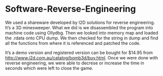 # Software-Reverse-Engineering

We used a shareware developed by I2D solutions for reverse engineering. It’s a 3D minesweeper. What we did is we disassembled the program into machine code using Ollydbg. Then we looked into memory map and loaded the .rdata onto CPU dump. We then checked for the string in dump and find all the functions from where it is referenced and patched the code. 

It’s a demo version and registered version can be bought for $14.95 from http://www.i2d.com.au/catalog/bomb3d/buy.html. Once we were done with reverse engineering, we were able to decrese or increase the time in seconds which were left to close the game.

